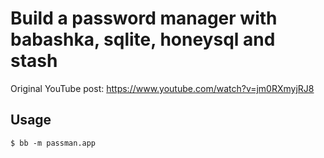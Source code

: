 # Build a password manager with babashka, sqlite, honeysql and stash

Original YouTube post: https://www.youtube.com/watch?v=jm0RXmyjRJ8

## Usage

```
$ bb -m passman.app
```
